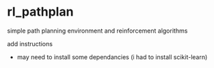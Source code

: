 # rl_pathplan
simple path planning environment and reinforcement algorithms

add instructions
- may need to install some dependancies (i had to install scikit-learn)
